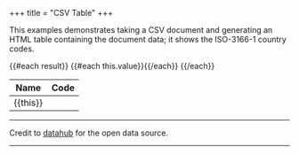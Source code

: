 +++
title = "CSV Table"
+++

This examples demonstrates taking a CSV document and generating an HTML table containing the document data; it shows the ISO-3166-1 country codes.

<table>
<thead>
  <tr>
    <th>Name</th>
    <th>Code</th>
  </tr>
</thead>
<tbody>
{{#each result}}
<tr>{{#each this.value}}<td>{{this}}</td>{{/each}}</tr>
{{/each}}
</tbody>
</table>

---

Credit to [datahub](https://datahub.io/core/country-list) for the open data source.

---

